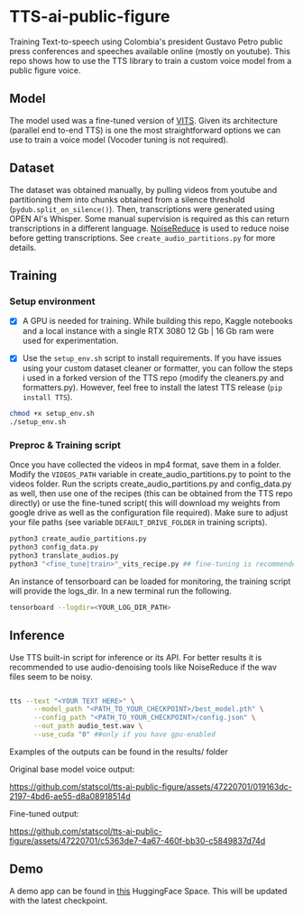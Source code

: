 # TTS-ai-public-figure

Training Text-to-speech using Colombia's president Gustavo Petro public press conferences and speeches available online (mostly on youtube). This repo shows how to use the TTS library to train a custom voice model from a public figure voice. 
 

## Model
The model used was a fine-tuned version of [VITS](https://arxiv.org/pdf/2106.06103.pdf). Given its architecture (parallel end to-end TTS) is one the most straightforward options we can use to train a voice model (Vocoder tuning is not required). 


## Dataset 

The dataset was obtained manually, by pulling videos from youtube and partitioning them into chunks obtained from a silence threshold (`pydub.split_on_silence()`). Then, transcriptions were generated using OPEN AI's Whisper. Some manual supervision is required as this can return transcriptions in a different language. [NoiseReduce](https://github.com/timsainb/noisereduce/blob/master/noisereduce/noisereduce.py) is used to reduce noise before getting transcriptions. See `create_audio_partitions.py` for more details. 


## Training


### Setup environment


- [x] A GPU is needed for training. While building this repo, Kaggle notebooks and a local instance with a single RTX 3080 12 Gb | 16 Gb ram were used for experimentation.

- [x] Use the `setup_env.sh` script to install requirements. If you have issues using your custom dataset cleaner or formatter, you can follow the steps i used in a forked version of the TTS repo (modify the cleaners.py and formatters.py). However, feel free to install the latest TTS release (`pip install TTS`).


```bash
chmod +x setup_env.sh
./setup_env.sh
```

### Preproc & Training script 

Once you have collected the videos in mp4 format, save them in a folder. Modify the `VIDEOS_PATH` variable in create_audio_partitions.py to point to the videos folder. Run the scripts create_audio_partitions.py and config_data.py as well, then use one of the recipes (this can be obtained from the TTS repo directly) or use the fine-tuned script( this will download my weights from google drive as well as the configuration file required). Make sure to adjust your file paths (see variable `DEFAULT_DRIVE_FOLDER` in training scripts).


```bash
python3 create_audio_partitions.py
python3 config_data.py
python3 translate_audios.py 
python3 "<fine_tune|train>"_vits_recipe.py ## fine-tuning is recommended as training from scratch will require a lot of data and iterations to get decent outputs.
```

An instance of tensorboard can be loaded for monitoring, the training script will provide the logs_dir. In a new terminal run the following.

```bash
tensorboard --logdir=<YOUR_LOG_DIR_PATH>
```

## Inference

Use TTS built-in script for inference or its API. For better results it is recommended to use audio-denoising tools like NoiseReduce if the wav files seem to be noisy.

```bash

tts --text "<YOUR TEXT HERE>" \
      --model_path "<PATH_TO_YOUR_CHECKPOINT>/best_model.pth" \
      --config_path "<PATH_TO_YOUR_CHECKPOINT>/config.json" \
      --out_path audio_test.wav \
      --use_cuda "0" ##only if you have gpu-enabled
```


Examples of the outputs can be found in the results/ folder


Original base model voice output:


https://github.com/statscol/tts-ai-public-figure/assets/47220701/019163dc-2197-4bd6-ae55-d8a08918514d



Fine-tuned output:



https://github.com/statscol/tts-ai-public-figure/assets/47220701/c5363de7-4a67-460f-bb30-c5849837d74d



## Demo

A demo app can be found in [this](https://huggingface.co/spaces/jhonparra18/petro-tts-app) HuggingFace Space. This will be updated with the latest checkpoint.
